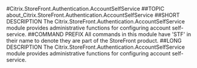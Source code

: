 #Citrix.StoreFront.Authentication.AccountSelfService
##TOPIC
about_Citrix.StoreFront.Authentication.AccountSelfService
##SHORT DESCRIPTION
The Citrix.StoreFront.Authentication.AccountSelfService module provides administrative functions for configuring account self-service.
##COMMAND PREFIX
All commands in this module have 'STF' in their name to denote they are part of the StoreFront product.
##LONG DESCRIPTION
The Citrix.StoreFront.Authentication.AccountSelfService module provides administrative functions for configuring account self-service.
